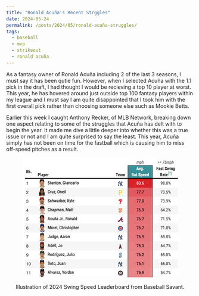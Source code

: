 ```yaml
---
title: "Ronald Acuña's Recent Strggles"
date: 2024-05-24
permalink: /posts/2024/05/ronald-acuña-struggles/
tags:
  - baseball
  - mvp
  - strikeout
  - ronald acuña
---
```


As a fantasy owner of Ronald Acuña including 2 of the last 3 seasons, I must say it has been qutie fun. However, when I selected Acuña with the 1.1 pick in the draft,
I had thought I would be recieving a top 10 player at worst. This year, he has hovered around just outside top 100 fantasy players within my league and I must say I 
am quite disappointed that I took him with the first overall pick rather than choosing someone else such as Mookie Betts.

Earlier this week I caught Anthony Recker, of MLB Network, breaking down one aspect relating to some of the struggles that Acuña has delt with to begin the year. It 
made me dive a little deeper into whether this was a true issue or not and I am quite surprised to say the least. This year, Acuña simply has not been on time for 
the fastball which is causing him to miss off-speed pitches as a result. 

<div style="text-align:center;">
  <img src="/images/savant_leaderboard.png" style="width:83%;" alt="Illustration of 2024 Swing Speed Leaderboard">
  <p style="text-align:center;">Illustration of 2024 Swing Speed Leaderboard from Baseball Savant.</p>
</div>
